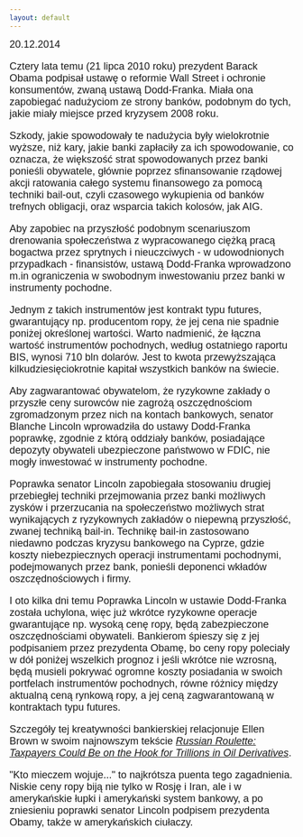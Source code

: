```yaml
---
layout: default
---
```


<!--218-->
<p style="margin: 0px 0px 18px; font-size: 18px; font-family: Helvetica;">20.12.2014</p><p style="margin: 0px 0px 18px; font-size: 18px; font-family: Helvetica;">Cztery lata temu (21 lipca 2010 roku) prezydent Barack Obama podpisał ustawę o reformie Wall Street i ochronie konsumentów, zwaną ustawą Dodd-Franka. Miała ona zapobiegać nadużyciom ze strony banków, podobnym do tych, jakie miały miejsce przed kryzysem 2008 roku.</p>

<p style="margin: 0px 0px 18px; font-size: 18px; font-family: Helvetica;">Szkody, jakie spowodowały te nadużycia były wielokrotnie wyższe, niż kary, jakie banki zapłaciły za ich spowodowanie, co oznacza, że większość strat spowodowanych przez banki ponieśli obywatele, głównie poprzez sfinansowanie rządowej akcji ratowania całego systemu finansowego za pomocą techniki bail-out, czyli czasowego wykupienia od banków trefnych obligacji, oraz wsparcia takich kolosów, jak AIG.</p>

<p style="margin: 0px 0px 18px; font-size: 18px; font-family: Helvetica;">Aby zapobiec na przyszłość podobnym scenariuszom drenowania społeczeństwa z wypracowanego ciężką pracą bogactwa przez sprytnych i nieuczciwych - w udowodnionych przypadkach - finansistów, ustawą Dodd-Franka wprowadzono m.in ograniczenia w swobodnym inwestowaniu przez banki w instrumenty pochodne.</p>

<p style="margin: 0px 0px 18px; font-size: 18px; font-family: Helvetica;">Jednym z takich instrumentów jest kontrakt typu futures, gwarantujący np. producentom ropy, że jej cena nie spadnie poniżej określonej wartości. Warto nadmienić, że łączna wartość instrumentów pochodnych, według ostatniego raportu BIS, wynosi 710 bln dolarów. Jest to kwota przewyższająca kilkudziesięciokrotnie kapitał wszystkich banków na świecie.</p>

<p style="margin: 0px 0px 18px; font-size: 18px; font-family: Helvetica;">Aby zagwarantować obywatelom, że ryzykowne zakłady o przyszłe ceny surowców nie zagrożą oszczędnościom zgromadzonym przez nich na kontach bankowych, senator Blanche Lincoln wprowadziła do ustawy Dodd-Franka poprawkę, zgodnie z którą oddziały banków, posiadające depozyty obywateli ubezpieczone państwowo w FDIC, nie mogły inwestować w instrumenty pochodne.</p>

<p style="margin: 0px 0px 18px; font-size: 18px; font-family: Helvetica;">Poprawka senator Lincoln zapobiegała stosowaniu drugiej przebiegłej techniki przejmowania przez banki możliwych zysków i przerzucania na społeczeństwo możliwych strat wynikających z ryzykownych zakładów o niepewną przyszłość, zwanej techniką bail-in. Technikę bail-in zastosowano niedawno podczas kryzysu bankowego na Cyprze, gdzie koszty niebezpiecznych operacji instrumentami pochodnymi, podejmowanych przez bank, ponieśli deponenci wkładów oszczędnościowych i firmy.</p>

<p style="margin: 0px 0px 18px; font-size: 18px; font-family: Helvetica;">I oto kilka dni temu Poprawka Lincoln w ustawie Dodd-Franka została uchylona, więc już wkrótce ryzykowne operacje gwarantujące np. wysoką cenę ropy, będą zabezpieczone oszczędnościami obywateli. Bankierom śpieszy się z jej podpisaniem przez prezydenta Obamę, bo ceny ropy poleciały w dół poniżej wszelkich prognoz i jeśli wkrótce nie wzrosną, będą musieli pokrywać ogromne koszty posiadania w swoich portfelach instrumentów pochodnych, równe różnicy między aktualną ceną rynkową ropy, a jej ceną zagwarantowaną w kontraktach typu futures.</p>

<p style="margin: 0px 0px 18px; font-size: 18px; font-family: Helvetica;">Szczegóły tej kreatywności bankierskiej relacjonuje Ellen Brown w swoim najnowszym tekście <i><a href="http://www.commondreams.org/views/2014/12/19/russian-roulette-taxpayers-could-be-hook-trillions-oil-derivatives" title="Artykuł Ellen Brown" target="_blank">Russian Roulette: Taxpayers Could Be on the Hook for Trillions in Oil Derivatives</a></i>.</p>

<p style="margin: 0px 0px 18px; font-size: 18px; font-family: Helvetica;">"Kto mieczem wojuje..." to najkrótsza puenta tego zagadnienia. Niskie ceny ropy biją nie tylko w Rosję i Iran, ale i w amerykańskie łupki i amerykański system bankowy, a po zniesieniu poprawki senator Lincoln podpisem prezydenta Obamy, także w amerykańskich ciułaczy.</p>